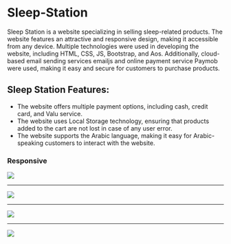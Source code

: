 # Sleep-Station

Sleep Station is a website specializing in selling sleep-related products. The website features an attractive and responsive design, making it accessible from any device. Multiple technologies were used in developing the website, including HTML, CSS, JS, Bootstrap, and Aos. Additionally, cloud-based email sending services emailjs and online payment service Paymob were used, making it easy and secure for customers to purchase products.

## Sleep Station Features:

<ul>
      <li>The website offers multiple payment options, including cash, credit card, and Valu service.</li>
      <li>The website uses Local Storage technology, ensuring that products added to the cart are not lost in case of any user error.</li>      
      <li>The website supports the Arabic language, making it easy for Arabic-speaking customers to interact with the website.</li>    
</ul>


### Responsive

<img src="https://i.ibb.co/c16R1RT/Screenshot-2023-03-31-193535.png">


<hr>


<img src="https://i.ibb.co/rH7FmL4/bandicam-2023-03-31-20-28-21-639.gif">

<hr>

<img src="https://i.ibb.co/ypGfggT/bandicam-2023-03-31-20-16-57-674.gif">

<hr>

<img src="https://i.ibb.co/PhnnT0D/bandicam-2023-03-31-20-09-37-002.gif">




 
 
 
